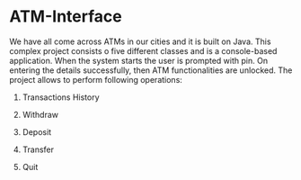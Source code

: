 # ATM-Interface
We have all come across ATMs in our cities and it is built on Java. 
This complex project consists o five different classes and is a console-based application. 
When the system starts the user is prompted with pin. On entering the details successfully, then ATM functionalities are unlocked. 
The project allows to perform following operations:

1. Transactions History 

2. Withdraw

3. Deposit

4. Transfer

5. Quit
